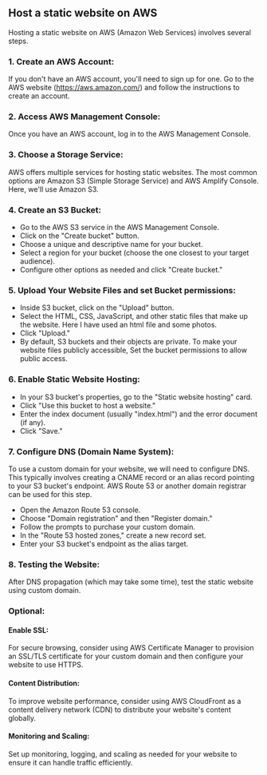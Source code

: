 ## Host a static website on AWS
Hosting a static website on AWS (Amazon Web Services) involves several steps. 
### 1.	Create an AWS Account:
If you don't have an AWS account, you'll need to sign up for one. Go to the AWS website (https://aws.amazon.com/) and follow the instructions to create an account.
### 2.	Access AWS Management Console:
Once you have an AWS account, log in to the AWS Management Console.
### 3.	Choose a Storage Service:
AWS offers multiple services for hosting static websites. The most common options are Amazon S3 (Simple Storage Service) and AWS Amplify Console. Here, we'll use Amazon S3.
### 4.	Create an S3 Bucket:
- Go to the AWS S3 service in the AWS Management Console.
- Click on the "Create bucket" button.
- Choose a unique and descriptive name for your bucket. 
- Select a region for your bucket (choose the one closest to your target audience).
- Configure other options as needed and click "Create bucket."
### 5.	Upload Your Website Files and set Bucket permissions:
- Inside S3 bucket, click on the "Upload" button.
- Select the HTML, CSS, JavaScript, and other static files that make up the website. Here I have used an html file and some photos.
- Click "Upload."
- By default, S3 buckets and their objects are private. To make your website files publicly accessible, Set the bucket permissions to allow public access.
### 6.	Enable Static Website Hosting:
- In your S3 bucket's properties, go to the "Static website hosting" card.
- Click "Use this bucket to host a website."
- Enter the index document (usually "index.html") and the error document (if any).
- Click "Save."
### 7.	Configure DNS (Domain Name System):
To use a custom domain for your website, we will need to configure DNS. This typically involves creating a CNAME record or an alias record pointing to your S3 bucket's endpoint. AWS Route 53 or another domain registrar can be used for this step.
- Open the Amazon Route 53 console.
- Choose "Domain registration" and then "Register domain."
- Follow the prompts to purchase your custom domain.
- In the "Route 53 hosted zones," create a new record set.
- Enter your S3 bucket's endpoint as the alias target.

### 8.	Testing the Website:
After DNS propagation (which may take some time), test the static website using custom domain.

### Optional: 

#### Enable SSL:
For secure browsing, consider using AWS Certificate Manager to provision an SSL/TLS certificate for your custom domain and then configure your website to use HTTPS.

#### Content Distribution:
To improve website performance, consider using AWS CloudFront as a content delivery network (CDN) to distribute your website's content globally.

#### Monitoring and Scaling:
Set up monitoring, logging, and scaling as needed for your website to ensure it can handle traffic efficiently.


